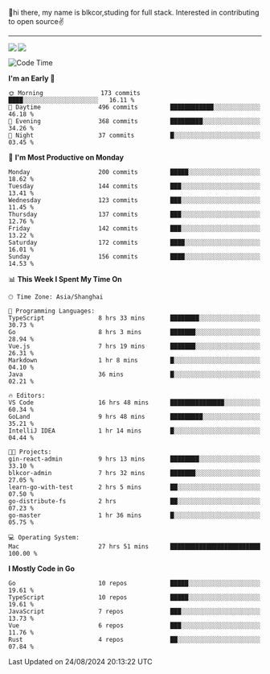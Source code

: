 👋hi there, my name is blkcor,studing for full stack.
Interested in contributing to open source✌️

<hr/>

![](https://github-readme-stats.vercel.app/api?username=blkcor)
<a href="https://github.com/blkcor/github-readme-stats">
    <img align="left" src="https://github-readme-stats.vercel.app/api/top-langs/?username=blkcor&hide=jupyter%20notebook,shaderlab,tex,c%23&langs_count=9" />
</a>


<!--START_SECTION:waka-->
![Code Time](http://img.shields.io/badge/Code%20Time-1%2C296%20hrs%208%20mins-blue)

**I'm an Early 🐤** 

```text
🌞 Morning                173 commits         ████░░░░░░░░░░░░░░░░░░░░░   16.11 % 
🌆 Daytime                496 commits         ████████████░░░░░░░░░░░░░   46.18 % 
🌃 Evening                368 commits         █████████░░░░░░░░░░░░░░░░   34.26 % 
🌙 Night                  37 commits          █░░░░░░░░░░░░░░░░░░░░░░░░   03.45 % 
```
📅 **I'm Most Productive on Monday** 

```text
Monday                   200 commits         █████░░░░░░░░░░░░░░░░░░░░   18.62 % 
Tuesday                  144 commits         ███░░░░░░░░░░░░░░░░░░░░░░   13.41 % 
Wednesday                123 commits         ███░░░░░░░░░░░░░░░░░░░░░░   11.45 % 
Thursday                 137 commits         ███░░░░░░░░░░░░░░░░░░░░░░   12.76 % 
Friday                   142 commits         ███░░░░░░░░░░░░░░░░░░░░░░   13.22 % 
Saturday                 172 commits         ████░░░░░░░░░░░░░░░░░░░░░   16.01 % 
Sunday                   156 commits         ████░░░░░░░░░░░░░░░░░░░░░   14.53 % 
```


📊 **This Week I Spent My Time On** 

```text
🕑︎ Time Zone: Asia/Shanghai

💬 Programming Languages: 
TypeScript               8 hrs 33 mins       ████████░░░░░░░░░░░░░░░░░   30.73 % 
Go                       8 hrs 3 mins        ███████░░░░░░░░░░░░░░░░░░   28.94 % 
Vue.js                   7 hrs 19 mins       ███████░░░░░░░░░░░░░░░░░░   26.31 % 
Markdown                 1 hr 8 mins         █░░░░░░░░░░░░░░░░░░░░░░░░   04.10 % 
Java                     36 mins             █░░░░░░░░░░░░░░░░░░░░░░░░   02.21 % 

🔥 Editors: 
VS Code                  16 hrs 48 mins      ███████████████░░░░░░░░░░   60.34 % 
GoLand                   9 hrs 48 mins       █████████░░░░░░░░░░░░░░░░   35.21 % 
IntelliJ IDEA            1 hr 14 mins        █░░░░░░░░░░░░░░░░░░░░░░░░   04.44 % 

🐱‍💻 Projects: 
gin-react-admin          9 hrs 13 mins       ████████░░░░░░░░░░░░░░░░░   33.10 % 
blkcor-admin             7 hrs 32 mins       ███████░░░░░░░░░░░░░░░░░░   27.05 % 
learn-go-with-test       2 hrs 5 mins        ██░░░░░░░░░░░░░░░░░░░░░░░   07.50 % 
go-distribute-fs         2 hrs               ██░░░░░░░░░░░░░░░░░░░░░░░   07.23 % 
go-master                1 hr 36 mins        █░░░░░░░░░░░░░░░░░░░░░░░░   05.75 % 

💻 Operating System: 
Mac                      27 hrs 51 mins      █████████████████████████   100.00 % 
```

**I Mostly Code in Go** 

```text
Go                       10 repos            █████░░░░░░░░░░░░░░░░░░░░   19.61 % 
TypeScript               10 repos            █████░░░░░░░░░░░░░░░░░░░░   19.61 % 
JavaScript               7 repos             ███░░░░░░░░░░░░░░░░░░░░░░   13.73 % 
Vue                      6 repos             ███░░░░░░░░░░░░░░░░░░░░░░   11.76 % 
Rust                     4 repos             ██░░░░░░░░░░░░░░░░░░░░░░░   07.84 % 
```




 Last Updated on 24/08/2024 20:13:22 UTC
<!--END_SECTION:waka-->



